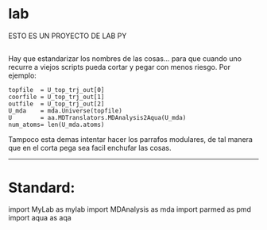 # lab
ESTO ES UN PROYECTO DE LAB PY

##
Hay que estandarizar los nombres de las cosas... para que cuando uno recurre a viejos scripts
pueda cortar y pegar con menos riesgo. Por ejemplo:

    topfile  = U_top_trj_out[0]
    coorfile = U_top_trj_out[1]
    outfile  = U_top_trj_out[2]
    U_mda    = mda.Universe(topfile)
    U        = aa.MDTranslators.MDAnalysis2Aqua(U_mda)
    num_atoms= len(U_mda.atoms)

Tampoco esta demas intentar hacer los parrafos modulares, de tal manera que en el corta pega sea facil enchufar las cosas.

----------------
# Standard:

import MyLab as mylab
import MDAnalysis as mda
import parmed as pmd
import aqua as aqa
